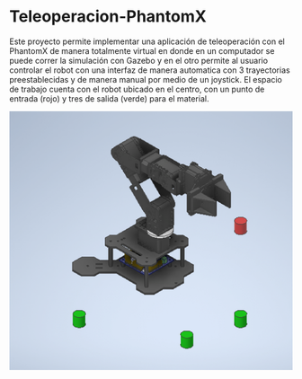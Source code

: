 # Teleoperacion-PhantomX
Este proyecto permite implementar una aplicación de teleoperación con el PhantomX de manera totalmente virtual en donde en un computador se puede correr la simulación con Gazebo y en el otro permite al usuario controlar el robot con una interfaz de manera automatica con 3 trayectorias preestablecidas y de manera manual por medio de un joystick. El espacio de trabajo cuenta con el robot ubicado en el centro, con un punto de entrada (rojo) y tres de salida (verde) para el material.

![Phantom X Espacio de trabajo](/Plano_de_trabajo_1.PNG?raw=true "Phantom X Espacio de trabajo")

